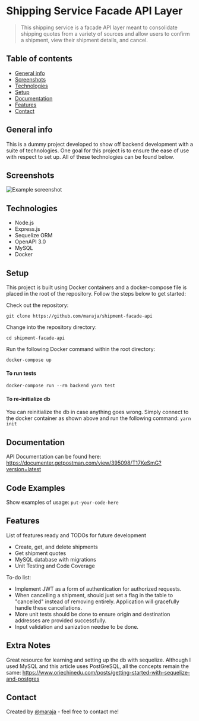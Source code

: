 # Shipping Service Facade API Layer
> This shipping service is a facade API layer meant to consolidate shipping quotes from a variety of sources and allow users to confirm a shipment, view their shipment details, and cancel.

## Table of contents
* [General info](#general-info)
* [Screenshots](#screenshots)
* [Technologies](#technologies)
* [Setup](#setup)
* [Documentation](#documentation)
* [Features](#features)
* [Contact](#contact)

## General info
This is a dummy project developed to show off backend development with a suite of technologies. One goal for this project is to ensure the ease of use with respect to set up. All of these technologies can be found below.

## Screenshots
![Example screenshot](./img/screenshot.png)

## Technologies
* Node.js
* Express.js
* Sequelize ORM
* OpenAPI 3.0
* MySQL
* Docker

## Setup
This project is built using Docker containers and a docker-compose file is placed in the root of the repository. Follow the steps below to get started:

Check out the repository:

```
git clone https://github.com/maraja/shipment-facade-api
```

Change into the repository directory:

```
cd shipment-facade-api
```

Run the following Docker command within the root directory:

```
docker-compose up
```

#### To run tests

```
docker-compose run --rm backend yarn test
```

#### To re-initialize db

You can reinitialize the db in case anything goes wrong. Simply connect to the docker container as shown above and run the following command: `yarn init`

## Documentation
API Documentation can be found here: https://documenter.getpostman.com/view/395098/T17KeSmG?version=latest

## Code Examples
Show examples of usage:
`put-your-code-here`

## Features
List of features ready and TODOs for future development
* Create, get, and delete shipments
* Get shipment quotes
* MySQL database with migrations
* Unit Testing and Code Coverage

To-do list:
* Implement JWT as a form of authentication for authorized requests.
* When cancelling a shipment, should just set a flag in the table to "cancelled" instead of removing entirely. Application will gracefully handle these cancellations.
* More unit tests should be done to ensure origin and destination addresses are provided successfully.
* Input validation and sanization needse to be done.

## Extra Notes

Great resource for learning and setting up the db with sequelize. Although I used MySQL and this article uses PostGreSQL, all the concepts remain the same:
https://www.oriechinedu.com/posts/getting-started-with-sequelize-and-postgres

## Contact
Created by [@maraja](mailto:amit.maraj@gmail.com) - feel free to contact me!